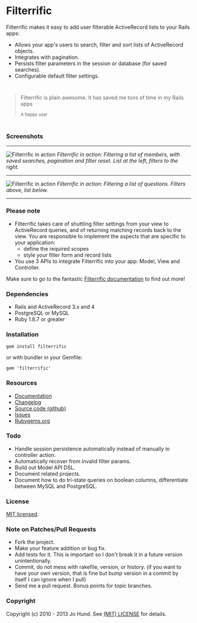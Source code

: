 Filterrific
===========

Filterrific makes it easy to add user filterable ActiveRecord lists to your Rails apps:

* Allows your app's users to search, filter and sort lists of ActiveRecord objects.
* Integrates with pagination.
* Persists filter parameters in the session or database (for saved searches).
* Configurable default filter settings.

<div style="margin: 3em 0;">
  <blockquote>
    <p>Filterrific is plain awesome. It has saved me tons of time in my Rails apps</p>
    <small>A happy user</small>
  </blockquote>
</div>

### Screenshots

---

<img src="http://filterrific.clearcove.ca/images/screenshot_c.png" alt="Filterrific in action"/>
<em>
  Filterrific in action: Filtering a list of members, with saved searches,
  pagination and filter reset. List at the left, filters to the right.
</em>

---

<img src="http://filterrific.clearcove.ca/images/screenshot_q.png" alt="Filterrific in action"/>
<em>
  Filterrific in action: Filtering a list of questions. Filters above, list below.
</em>

---

### Please note

* Filterrific takes care of shuttling filter settings from your view
  to ActiveRecord queries, and of returning matching records back to the view.
  You are responsible to implement the aspects that are specific
  to your application:
    * define the required scopes
    * style your filter form and record lists
* You use 3 APIs to integrate Filterrific into your app: Model, View and Controller.

Make sure to go to the fantastic [Filterrific documentation](http://filterrific.clearcove.ca)
to find out more!



### Dependencies

* Rails and ActiveRecord 3.x and 4
* PostgreSQL or MySQL
* Ruby 1.8.7 or greater



### Installation

`gem install filterrific`

or with bundler in your Gemfile:

`gem 'filterrific'`



### Resources

* [Documentation](http://filterrific.clearcove.ca)
* [Changelog](https://github.com/jhund/filterrific/blob/master/CHANGELOG.md)
* [Source code (github)](https://github.com/jhund/filterrific)
* [Issues](https://github.com/jhund/filterrific/issues)
* [Rubygems.org](http://rubygems.org/gems/filterrific)



### Todo

* Handle session persistence automatically instead of manually in controller action.
* Automatically recover from invalid filter params.
* Build out Model API DSL.
* Document related projects.
* Document how to do tri-state queries on boolean columns, differentiate between MySQL and PostgreSQL.


### License

[MIT licensed](https://github.com/jhund/filterrific/blob/master/MIT-LICENSE).



### Note on Patches/Pull Requests

* Fork the project.
* Make your feature addition or bug fix.
* Add tests for it. This is important so I don't break it in a future version unintentionally.
* Commit, do not mess with rakefile, version, or history.
  (if you want to have your own version, that is fine but bump version in a commit by itself I can ignore when I pull)
* Send me a pull request. Bonus points for topic branches.



### Copyright

Copyright (c) 2010 - 2013 Jo Hund. See [(MIT) LICENSE](https://github.com/jhund/filterrific/blob/master/MIT-LICENSE) for details.
